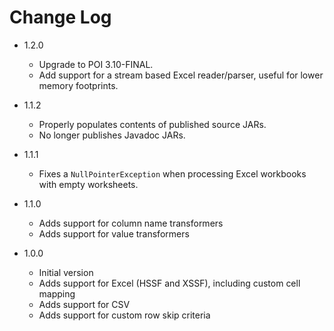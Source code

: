 # Change Log
*   1.2.0
    *   Upgrade to POI 3.10-FINAL.
    *   Add support for a stream based Excel reader/parser, useful for lower memory footprints.

*   1.1.2
    *   Properly populates contents of published source JARs.
    *   No longer publishes Javadoc JARs.

*   1.1.1
    *   Fixes a `NullPointerException` when processing Excel workbooks with empty worksheets.

*   1.1.0
    *   Adds support for column name transformers
    *   Adds support for value transformers

*   1.0.0
    *   Initial version
    *   Adds support for Excel (HSSF and XSSF), including custom cell mapping
    *   Adds support for CSV
    *   Adds support for custom row skip criteria
